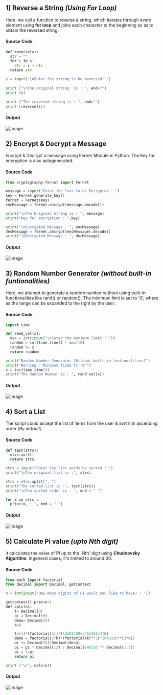 ## **1) Reverse a String *(Using For Loop)***
Here, we call a function to reverse a string, which iterates through every element using **for loop** and joins each character to the beginning so as to obtain the reversed string.

#### **Source Code**
```py
def reverse(s):
  str = ""
  for i in s:
    str = i + str
  return str
  
s = input("\nEnter the string to be reversed: ")
  
print ("\nThe original string  is : ", end="")
print (s)
  
print ("The reversed string is : ", end="")
print (reverse(s))
```
#### **Output**
![image](https://user-images.githubusercontent.com/44474792/148847443-d9f7b4e4-0029-4e55-a812-cd2178334cea.png)


## **2) Encrypt & Decrypt a Message**
Encrypt & Decrypt a message using Ferner Module in Python. The Key for encryption is also autogenerated.

#### **Source Code**
```py
from cryptography.fernet import Fernet

message = input("Enter the Text to be Encrypted : ")
key = Fernet.generate_key()
fernet = Fernet(key)
encMessage = fernet.encrypt(message.encode())

print("\nThe Original String is : ", message)
print("Key for encryption : ",key)

print("\nEncrypted Message : ", encMessage)
decMessage = fernet.decrypt(encMessage).decode()
print("\nDecrypted Message : ", decMessage)
```

#### **Output**
![image](https://user-images.githubusercontent.com/44474792/149502483-38b06df9-64e4-4463-8c3c-66a7a961b277.png)


## **3) Random Number Generator *(without built-in funtionalities)***
Here, we attempt to generate a random number without using built-in functionalities like rand() or random(). The minimum limit is set to '0', where as the range can be expanded to the right by the user.

#### **Source Code**

```py
import time

def rand_val(x):
  max = int(input("\nEnter the maximum limit : "))
  random = int(time.time() * max/10)
  random %= x
  return random

print("Random Number Generator (Without built-in funtionalities)")
print("Warning : Minimum fixed to '0'")
x = int(time.time())
print("The Random Number is : ", rand_val(x))
```
#### **Output**
![image](https://user-images.githubusercontent.com/44474792/149502548-c8d3480c-3931-4a82-8a15-39cb306ab51e.png)


## **4) Sort a List**
The script could accept the list of items from the user & sort it in ascending order *(By default)*.

#### **Source Code**

```py
def test(strs):
  strs.sort()
  return strs

strs = input("Enter the list words be sorted : ")
print("\nThe original list is :", strs)

strs = strs.split(", ")
print("The sorted list is :", test(strs))
print("\nThe sorted order is : ", end = " ")

for x in strs :
  print(x, ",", end = " ")
```

#### **Output**
![image](https://user-images.githubusercontent.com/44474792/149502548-c8d3480c-3931-4a82-8a15-39cb306ab51e.png)


## **5) Calculate Pi value *(upto Nth digit)***
It calculates the value of PI up to the 'Nth' digit using **Chudnovsky Algorithm**. Ingeneral cases, it's limited to around 30.

#### **Source Code**

```py
from math import factorial
from decimal import Decimal, getcontext

n = int(input('How many digits of PI would you like to have? : '))

getcontext().prec=n+1
def calc(n):
    t= Decimal(0)
    pi = Decimal(0)
    deno= Decimal(0)
    k=0

    t=(1)*(factorial(1))*(13591409+545140134*k)
    deno = factorial(3*k)*(factorial(k)**3)*(640320**(3*k))
    pi += Decimal(t)/Decimal(deno)
    pi = pi * Decimal(12) / Decimal(640320 ** Decimal(1.5))
    pi = 1/pi
    return pi

print ("\n", calc(n))
```

#### **Output**
![image](https://user-images.githubusercontent.com/44474792/149658235-7eb7ddfe-aa1b-47e3-851b-a84aa6ec2c27.png)
